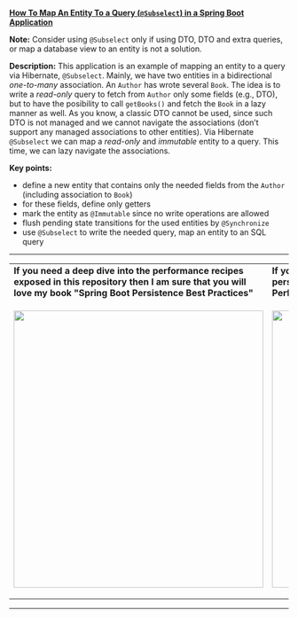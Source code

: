 **[How To Map An Entity To a Query (`@Subselect`) in a Spring Boot Application](https://github.com/AnghelLeonard/Hibernate-SpringBoot/tree/master/HibernateSpringBootDtoSubselect)**
 
**Note:** Consider using `@Subselect` only if using DTO, DTO and extra queries, or map a database view to an entity is not a solution.

**Description:** This application is an example of mapping an entity to a query via Hibernate, `@Subselect`. Mainly, we have two entities in a bidirectional *one-to-many* association. An `Author` has wrote several `Book`. The idea is to write a *read-only* query to fetch from `Author` only some fields (e.g., DTO), but to have the posibility to call `getBooks()` and fetch the `Book` in a lazy manner as well. As you know, a classic DTO cannot be used, since such DTO is not managed and we cannot navigate the associations (don’t support any managed associations to other entities). Via Hibernate `@Subselect` we can map a *read-only* and *immutable* entity to a query. This time, we can lazy navigate the associations. 

**Key points:**
- define a new entity that contains only the needed fields from the `Author` (including association to `Book`)
- for these fields, define only getters
- mark the entity as `@Immutable` since no write operations are allowed
- flush pending state transitions for the used entities by `@Synchronize`
- use `@Subselect` to write the needed query, map an entity to an SQL query

-----------------------------------------------------------------------------------------------------------------------    
<table>
     <tr><td><b>If you need a deep dive into the performance recipes exposed in this repository then I am sure that you will love my book "Spring Boot Persistence Best Practices"</b></td><td><b>If you need a hand of tips and illustrations of 100+ Java persistence performance issues then "Java Persistence Performance Illustrated Guide" is for you.</b></td></tr>
     <tr><td>
<a href="https://www.apress.com/us/book/9781484256251"><p align="left"><img src="https://github.com/AnghelLeonard/Hibernate-SpringBoot/blob/master/Spring%20Boot%20Persistence%20Best%20Practices.jpg" height="500" width="450"/></p></a>
</td><td>
<a href="https://leanpub.com/java-persistence-performance-illustrated-guide"><p align="right"><img src="https://github.com/AnghelLeonard/Hibernate-SpringBoot/blob/master/Java%20Persistence%20Performance%20Illustrated%20Guide.jpg" height="500" width="450"/></p></a>
</td></tr></table>

-----------------------------------------------------------------------------------------------------------------------    
